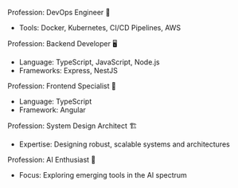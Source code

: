 Profession: DevOps Engineer 🔧
- Tools: Docker, Kubernetes, CI/CD Pipelines, AWS

Profession: Backend Developer 🖥️
- Language: TypeScript, JavaScript, Node.js
- Frameworks: Express, NestJS

Profession: Frontend Specialist 🚀
- Language: TypeScript
- Framework: Angular

Profession: System Design Architect 🏗️
- Expertise: Designing robust, scalable systems and architectures

Profession: AI Enthusiast 🤖
- Focus: Exploring emerging tools in the AI spectrum
